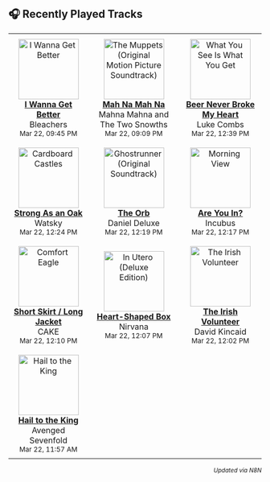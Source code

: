 

<!-- SPOTIFY_RECENTLY_PLAYED:START -->
## 🎧 Recently Played Tracks

<div align='center'>

<table>
<tr>
<td align='center' style='padding: 10px;'>
<a href="https://open.spotify.com/track/1RwwmiVtLAtPmxAqKVfwgG" target="_blank"><img src="https://i.scdn.co/image/ab67616d0000b273d9c7516258eb58d793d49e2e" width="120" alt="I Wanna Get Better" /></a>
<br><strong><a href="https://open.spotify.com/track/1RwwmiVtLAtPmxAqKVfwgG">I Wanna Get Better</a></strong>
<br>Bleachers
<br><sub>Mar 22, 09:45 PM</sub>
</td>
<td align='center' style='padding: 10px;'>
<a href="https://open.spotify.com/track/4rVrHxLGV2iSN4nJtI9hKh" target="_blank"><img src="https://i.scdn.co/image/ab67616d0000b27349975a26b5562064db3a552b" width="120" alt="The Muppets (Original Motion Picture Soundtrack)" /></a>
<br><strong><a href="https://open.spotify.com/track/4rVrHxLGV2iSN4nJtI9hKh">Mah Na Mah Na</a></strong>
<br>Mahna Mahna and The Two Snowths
<br><sub>Mar 22, 09:09 PM</sub>
</td>
<td align='center' style='padding: 10px;'>
<a href="https://open.spotify.com/track/7aEtlGHoiPAfRB084NiDmx" target="_blank"><img src="https://i.scdn.co/image/ab67616d0000b273429d8ec28f865acf2a927c2d" width="120" alt="What You See Is What You Get" /></a>
<br><strong><a href="https://open.spotify.com/track/7aEtlGHoiPAfRB084NiDmx">Beer Never Broke My Heart</a></strong>
<br>Luke Combs
<br><sub>Mar 22, 12:39 PM</sub>
</td>
</tr>
<tr>
<td align='center' style='padding: 10px;'>
<a href="https://open.spotify.com/track/3nOEWcVEwqH6bPecKSYaHQ" target="_blank"><img src="https://i.scdn.co/image/ab67616d0000b2731f81dec4c6e5a290f0bca4e8" width="120" alt="Cardboard Castles" /></a>
<br><strong><a href="https://open.spotify.com/track/3nOEWcVEwqH6bPecKSYaHQ">Strong As an Oak</a></strong>
<br>Watsky
<br><sub>Mar 22, 12:24 PM</sub>
</td>
<td align='center' style='padding: 10px;'>
<a href="https://open.spotify.com/track/0Dq9fMtiubl73UQCiKRYi8" target="_blank"><img src="https://i.scdn.co/image/ab67616d0000b273eece10ee539479b08711a839" width="120" alt="Ghostrunner (Original Soundtrack)" /></a>
<br><strong><a href="https://open.spotify.com/track/0Dq9fMtiubl73UQCiKRYi8">The Orb</a></strong>
<br>Daniel Deluxe
<br><sub>Mar 22, 12:19 PM</sub>
</td>
<td align='center' style='padding: 10px;'>
<a href="https://open.spotify.com/track/1MvJno497VkQR3RsiJcRVm" target="_blank"><img src="https://i.scdn.co/image/ab67616d0000b273289320ef78f164a472698926" width="120" alt="Morning View" /></a>
<br><strong><a href="https://open.spotify.com/track/1MvJno497VkQR3RsiJcRVm">Are You In?</a></strong>
<br>Incubus
<br><sub>Mar 22, 12:17 PM</sub>
</td>
</tr>
<tr>
<td align='center' style='padding: 10px;'>
<a href="https://open.spotify.com/track/3OOFEF20WqtsUPcRbPY3L7" target="_blank"><img src="https://i.scdn.co/image/ab67616d0000b27331dc2b6da1570a9c8929e0f6" width="120" alt="Comfort Eagle" /></a>
<br><strong><a href="https://open.spotify.com/track/3OOFEF20WqtsUPcRbPY3L7">Short Skirt / Long Jacket</a></strong>
<br>CAKE
<br><sub>Mar 22, 12:10 PM</sub>
</td>
<td align='center' style='padding: 10px;'>
<a href="https://open.spotify.com/track/11LmqTE2naFULdEP94AUBa" target="_blank"><img src="https://i.scdn.co/image/ab67616d0000b273aca059cebc1841277db22d1c" width="120" alt="In Utero (Deluxe Edition)" /></a>
<br><strong><a href="https://open.spotify.com/track/11LmqTE2naFULdEP94AUBa">Heart-Shaped Box</a></strong>
<br>Nirvana
<br><sub>Mar 22, 12:07 PM</sub>
</td>
<td align='center' style='padding: 10px;'>
<a href="https://open.spotify.com/track/5N7qskiLKyT8vHnTm3Emrd" target="_blank"><img src="https://i.scdn.co/image/ab67616d0000b2734bc377c41ab14f2ffa219ea1" width="120" alt="The Irish Volunteer" /></a>
<br><strong><a href="https://open.spotify.com/track/5N7qskiLKyT8vHnTm3Emrd">The Irish Volunteer</a></strong>
<br>David Kincaid
<br><sub>Mar 22, 12:02 PM</sub>
</td>
</tr>
<tr>
<td align='center' style='padding: 10px;'>
<a href="https://open.spotify.com/track/5anCkDvJ17aznvK5TED5uo" target="_blank"><img src="https://i.scdn.co/image/ab67616d0000b2730ea1ecb2d5271c2db402b0c2" width="120" alt="Hail to the King" /></a>
<br><strong><a href="https://open.spotify.com/track/5anCkDvJ17aznvK5TED5uo">Hail to the King</a></strong>
<br>Avenged Sevenfold
<br><sub>Mar 22, 11:57 AM</sub>
</td>
</tr>
</table>

</div>

<div align='right'><sub><i>Updated via N8N</i></sub></div>

<!-- SPOTIFY_RECENTLY_PLAYED:END -->